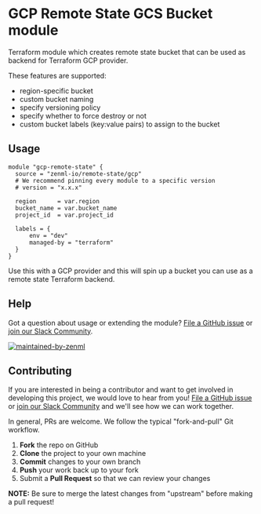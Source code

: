 # GCP Remote State GCS Bucket module

Terraform module which creates remote state bucket that can be used as backend
for Terraform GCP provider.

These features are supported:

- region-specific bucket
- custom bucket naming
- specify versioning policy
- specify whether to force destroy or not
- custom bucket labels (key:value pairs) to assign to the bucket

## Usage

```hcl
module "gcp-remote-state" {
  source = "zenml-io/remote-state/gcp"
  # We recommend pinning every module to a specific version
  # version = "x.x.x"

  region      = var.region
  bucket_name = var.bucket_name
  project_id  = var.project_id

  labels = {
      env = "dev"
      managed-by = "terraform"
  }
}
```

Use this with a GCP provider and this will spin up a bucket you can use as a
remote state Terraform backend.

## Help

Got a question about usage or extending the module? [File a GitHub issue](https://github.com/zenml-io/terraform-gcp-remote-state/issues/new) or [join
our Slack Community](https://zenml.io/slack-invite/).

[![maintained-by-zenml](https://user-images.githubusercontent.com/3348134/173032050-ad923313-f2ce-4583-b27a-afcaa8b355e2.png)](https://zenml.io/)

## Contributing

If you are interested in being a contributor and want to get involved in
developing this project, we would love to hear from you! [File a GitHub issue](https://github.com/zenml-io/terraform-gcp-remote-state/issues/new) or [join
our Slack Community](https://zenml.io/slack-invite/) and we'll see how we can
work together.

In general, PRs are welcome. We follow the typical "fork-and-pull" Git workflow.

 1. **Fork** the repo on GitHub
 2. **Clone** the project to your own machine
 3. **Commit** changes to your own branch
 4. **Push** your work back up to your fork
 5. Submit a **Pull Request** so that we can review your changes

**NOTE:** Be sure to merge the latest changes from "upstream" before making a pull request!
